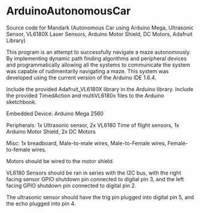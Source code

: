 # ArduinoAutonomousCar
Source code for Mandark 
(Autonomous Car using Arduino Mega, Ultrasonic Sensor, VL6180X Laser Sensors, Arduino Motor Shield, DC Motors, Adafruit Library)

This program is an attempt to successfully navigate a maze autonomously. By implementing dynamic path finding algorithms and peripheral devices and programmatically allowing all the systems to communicate the system was capable of rudimentarily navigating a maze. This system was developed using the current version of the Arduino IDE 1.6.4.

Include the provided Adafruit_VL6180X library in the Arduino library.
Include the provided TimedAction and multiVL6180x files to the Arduino sketchbook.

Embedded Device: Arduino Mega 2560

Peripherals: 1x Ultrasonic sensor, 2x VL6180 Time of flight sensors, 1x Arduino Motor Shield, 2x DC Motors
 
Misc: 1x breadboard, Male-to-male wires, Male-to-Female wires, Female-to-female wires.

Motors should be wired to the motor shield.

VL6180 Sensors should be ran in series with the I2C bus, with the right facing sensor GPIO shutdown pin connected to digital pin 3, and the left facing GPIO shutdown pin connected to digital pin 2.

The ultrasonic sensor should have the trig pin plugged into  digital pin 5, and the echo plugged into pin 4.
